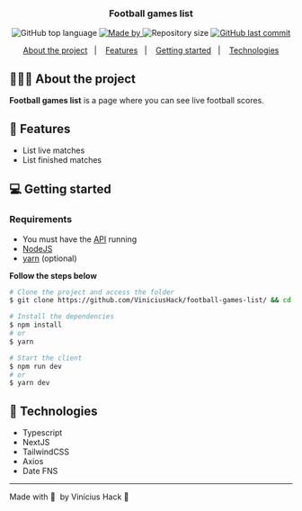 <h3 align="center">
  Football games list
</h3>

<p align="center">
  <img alt="GitHub top language" src="https://img.shields.io/github/languages/top/ViniciusHack/football-games-list">

  <a href="https://www.linkedin.com/in/ViniciusHack/">
    <img alt="Made by" src="https://img.shields.io/badge/made%20by-Vinícius%20Hack-gree">
  </a>
  
  <img alt="Repository size" src="https://img.shields.io/github/repo-size/ViniciusHack/football-games-list">
  
  <a href="https://github.com/ViniciusHack/football-games-list/commits/master">
    <img alt="GitHub last commit" src="https://img.shields.io/github/last-commit/ViniciusHack/football-games-list">
  </a>
</p>

<p align="center">
  <a href="#-about-the-project">About the project</a>&nbsp;&nbsp;&nbsp;|&nbsp;&nbsp;&nbsp;
  <a href="#-features">Features</a>&nbsp;&nbsp;&nbsp;|&nbsp;&nbsp;&nbsp;
  <a href="#-getting-started">Getting started</a>&nbsp;&nbsp;&nbsp;|&nbsp;&nbsp;&nbsp;
  <a href="#-technologies">Technologies</a>
</p>


## 👨🏻‍💻 About the project
**Football games list** is a page where you can see live football scores.

## 🔨 Features
- List live matches
- List finished matches

##  💻 Getting started
### Requirements
- You must have the <a href="https://github.com/ViniciusHack/football-api">API</a> running
- <a href="https://nodejs.org/en/">NodeJS</a>
- <a href="https://classic.yarnpkg.com/lang/en/docs/install/">yarn</a> (optional)

**Follow the steps below**
```bash
# Clone the project and access the folder
$ git clone https://github.com/ViniciusHack/football-games-list/ && cd football-games-list

# Install the dependencies
$ npm install
# or
$ yarn

# Start the client
$ npm run dev
# or
$ yarn dev
```

## 🔧 Technologies
- Typescript
- NextJS
- TailwindCSS
- Axios
- Date FNS
---

Made with 💜 &nbsp;by Vinícius Hack 👋 &nbsp;
